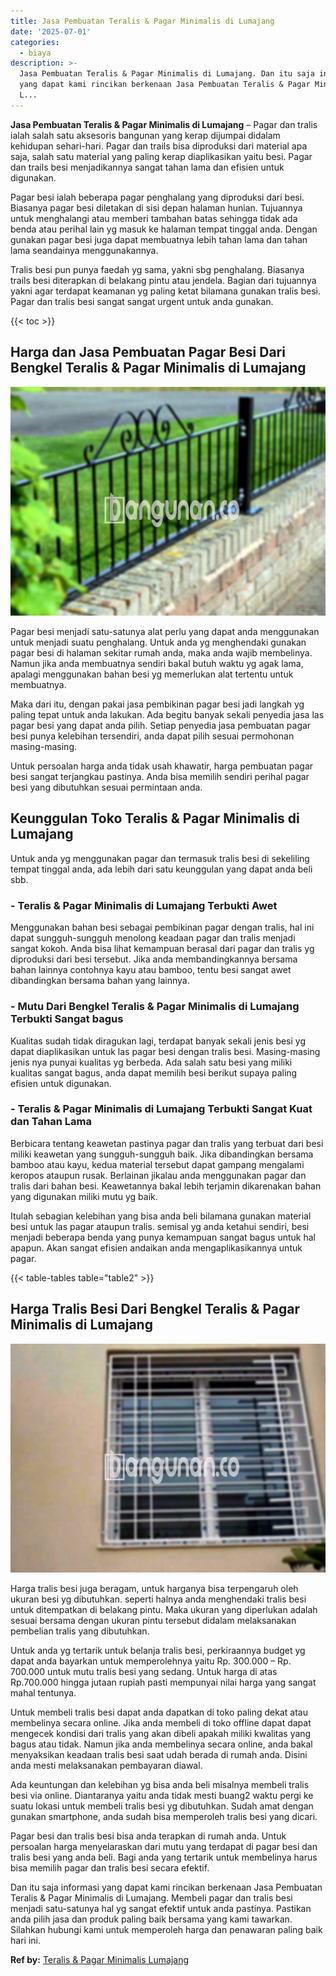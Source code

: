 ```yaml
---
title: Jasa Pembuatan Teralis & Pagar Minimalis di Lumajang
date: '2025-07-01'
categories:
  - biaya
description: >-
  Jasa Pembuatan Teralis & Pagar Minimalis di Lumajang. Dan itu saja informasi
  yang dapat kami rincikan berkenaan Jasa Pembuatan Teralis & Pagar Minimalis di
  L...
---
```


**Jasa Pembuatan Teralis & Pagar Minimalis di Lumajang** – Pagar dan tralis ialah salah satu aksesoris bangunan yang kerap dijumpai didalam kehidupan sehari-hari. Pagar dan trails bisa diproduksi dari material apa saja, salah satu material yang paling kerap diaplikasikan yaitu besi. Pagar dan trails besi menjadikannya sangat tahan lama dan efisien untuk digunakan.

Pagar besi ialah beberapa pagar penghalang yang diproduksi dari besi. Biasanya pagar besi diletakan di sisi depan halaman hunian. Tujuannya untuk menghalangi atau memberi tambahan batas sehingga tidak ada benda atau perihal lain yg masuk ke halaman tempat tinggal anda. Dengan gunakan pagar besi juga dapat membuatnya lebih tahan lama dan tahan lama seandainya menggunakannya.

Tralis besi pun punya faedah yg sama, yakni sbg penghalang. Biasanya trails besi diterapkan di belakang pintu atau jendela. Bagian dari tujuannya yakni agar terdapat keamanan yg paling ketat bilamana gunakan tralis besi. Pagar dan tralis besi sangat sangat urgent untuk anda gunakan.

{{< toc >}}

## Harga dan Jasa Pembuatan Pagar Besi Dari Bengkel Teralis & Pagar Minimalis di Lumajang

![Jasa Pembuatan Teralis & Pagar Minimalis di Lumajang](/images/pagar-minimalis-murah-35.png)

Pagar besi menjadi satu-satunya alat perlu yang dapat anda menggunakan untuk menjadi suatu penghalang. Untuk anda yg menghendaki gunakan pagar besi di halaman sekitar rumah anda, maka anda wajib membelinya. Namun jika anda membuatnya sendiri bakal butuh waktu yg agak lama, apalagi menggunakan bahan besi yg memerlukan alat tertentu untuk membuatnya.

Maka dari itu, dengan pakai jasa pembikinan pagar besi jadi langkah yg paling tepat untuk anda lakukan. Ada begitu banyak sekali penyedia jasa las pagar besi yang dapat anda pilih. Setiap penyedia jasa pembuatan pagar besi punya kelebihan tersendiri, anda dapat pilih sesuai permohonan masing-masing.

Untuk persoalan harga anda tidak usah khawatir, harga pembuatan pagar besi sangat terjangkau pastinya. Anda bisa memilih sendiri perihal pagar besi yang dibutuhkan sesuai permintaan anda.

## Keunggulan Toko Teralis & Pagar Minimalis di Lumajang

Untuk anda yg menggunakan pagar dan termasuk tralis besi di sekeliling tempat tinggal anda, ada lebih dari satu keunggulan yang dapat anda beli sbb.

### \- Teralis & Pagar Minimalis di Lumajang Terbukti Awet

Menggunakan bahan besi sebagai pembikinan pagar dengan tralis, hal ini dapat sungguh-sungguh menolong keadaan pagar dan tralis menjadi sangat kokoh. Anda bisa lihat kemampuan berasal dari pagar dan tralis yg diproduksi dari besi tersebut. Jika anda membandingkannya bersama bahan lainnya contohnya kayu atau bamboo, tentu besi sangat awet dibandingkan bersama bahan yang lainnya.

### \- Mutu Dari Bengkel Teralis & Pagar Minimalis di Lumajang Terbukti Sangat bagus

Kualitas sudah tidak diragukan lagi, terdapat banyak sekali jenis besi yg dapat diaplikasikan untuk las pagar besi dengan tralis besi. Masing-masing jenis nya punyai kualitas yg berbeda. Ada salah satu besi yang miliki kualitas sangat bagus, anda dapat memilih besi berikut supaya paling efisien untuk digunakan.

### \- Teralis & Pagar Minimalis di Lumajang Terbukti Sangat Kuat dan Tahan Lama

Berbicara tentang keawetan pastinya pagar dan tralis yang terbuat dari besi miliki keawetan yang sungguh-sungguh baik. Jika dibandingkan bersama bamboo atau kayu, kedua material tersebut dapat gampang mengalami keropos ataupun rusak. Berlainan jikalau anda menggunakan pagar dan tralis dari bahan besi. Keawetannya bakal lebih terjamin dikarenakan bahan yang digunakan miliki mutu yg baik.

Itulah sebagian kelebihan yang bisa anda beli bilamana gunakan material besi untuk las pagar ataupun tralis. semisal yg anda ketahui sendiri, besi menjadi beberapa benda yang punya kemampuan sangat bagus untuk hal apapun. Akan sangat efisien andaikan anda mengaplikasikannya untuk pagar.

{{< table-tables table="table2" >}}

## Harga Tralis Besi Dari Bengkel Teralis & Pagar Minimalis di Lumajang

![Jasa Pembuatan Teralis & Pagar Minimalis di Lumajang](/images/teralis-minimalis-murah-05.png)

Harga tralis besi juga beragam, untuk harganya bisa terpengaruh oleh ukuran besi yg dibutuhkan. seperti halnya anda menghendaki tralis besi untuk ditempatkan di belakang pintu. Maka ukuran yang diperlukan adalah sesuai bersama dengan ukuran pintu tersebut didalam melaksanakan pembelian tralis yang dibutuhkan.

Untuk anda yg tertarik untuk belanja tralis besi, perkiraannya budget yg dapat anda bayarkan untuk memperolehnya yaitu Rp. 300.000 – Rp. 700.000 untuk mutu tralis besi yang sedang. Untuk harga di atas Rp.700.000 hingga jutaan rupiah pasti mempunyai nilai harga yang sangat mahal tentunya.

Untuk membeli tralis besi dapat anda dapatkan di toko paling dekat atau membelinya secara online. Jika anda membeli di toko offline dapat dapat mengecek kondisi dari tralis yang akan dibeli apakah miliki kwalitas yang bagus atau tidak. Namun jika anda membelinya secara online, anda bakal menyaksikan keadaan tralis besi saat udah berada di rumah anda. Disini anda mesti melaksanakan pembayaran diawal.

Ada keuntungan dan kelebihan yg bisa anda beli misalnya membeli tralis besi via online. Diantaranya yaitu anda tidak mesti buang2 waktu pergi ke suatu lokasi untuk membeli tralis besi yg dibutuhkan. Sudah amat dengan gunakan smartphone, anda sudah bisa memperoleh tralis besi yang dicari.

Pagar besi dan tralis besi bisa anda terapkan di rumah anda. Untuk persoalan harga menyelaraskan dari mutu yang terdapat di pagar besi dan tralis besi yang anda beli. Bagi anda yang tertarik untuk membelinya harus bisa memilih pagar dan tralis besi secara efektif.

Dan itu saja informasi yang dapat kami rincikan berkenaan Jasa Pembuatan Teralis & Pagar Minimalis di Lumajang. Membeli pagar dan tralis besi menjadi satu-satunya hal yg sangat efektif untuk anda pastinya. Pastikan anda pilih jasa dan produk paling baik bersama yang kami tawarkan. Silahkan hubungi kami untuk memperoleh harga dan penawaran paling baik hari ini.

**Ref by:** [Teralis & Pagar Minimalis Lumajang](https://id.wikipedia.org/wiki/Teralis)
